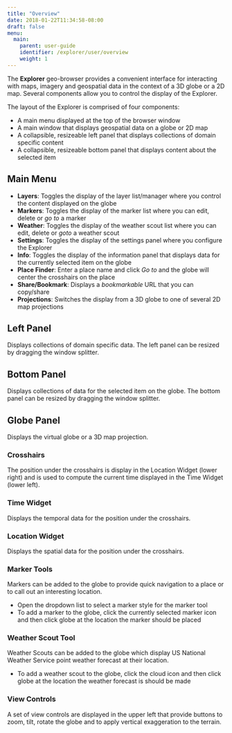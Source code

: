 ```yaml
---
title: "Overview"
date: 2018-01-22T11:34:58-08:00
draft: false
menu:
  main:
    parent: user-guide
    identifier: /explorer/user/overview
    weight: 1
---
```

The __Explorer__ geo-browser provides a convenient interface for interacting with 
maps, imagery and geospatial data in the context of a 3D globe or a 2D map.  Several 
components allow you to control the display of the Explorer.

The layout of the Explorer is comprised of four components:

- A main menu displayed at the top of the browser window
- A main window that displays geospatial data on a globe or 2D map
- A collapsible, resizeable left panel that displays collections of domain specific content
- A collapsible, resizeable bottom panel that displays content about the selected item
 

## Main Menu

- __Layers__: Toggles the display of the layer list/manager where you control the content displayed on the globe
- __Markers__: Toggles the display of the marker list where you can edit, delete or _go to_ a marker
- __Weather__: Toggles the display of the weather scout list where you can edit, delete or _goto_ a weather scout
- __Settings__: Toggles the display of the settings panel where you configure the Explorer
- __Info__: Toggles the display of the information panel that displays data for the currently selected item on the globe
- __Place Finder__: Enter a place name and click _Go to_ and the globe will center the crosshairs on the place
- __Share/Bookmark__: Displays a _bookmarkable_ URL that you can copy/share
- __Projections__: Switches the display from a 3D globe to one of several 2D map projections

## Left Panel
Displays collections of domain specific data. The left panel can be resized by dragging the window splitter.

## Bottom Panel
Displays collections of data for the selected item on the globe. The bottom panel can be resized by dragging the window splitter.

## Globe Panel
Displays the virtual globe or a 3D map projection.

### Crosshairs
The position under the crosshairs is display in the Location Widget (lower right) 
and is used to compute the current time displayed in the Time Widget (lower left).

### Time Widget
Displays the temporal data for the position under the crosshairs.

### Location Widget
Displays the spatial data for the position under the crosshairs.

### Marker Tools
Markers can be added to the globe to provide quick navigation to a place or to call out an interesting location.
- Open the dropdown list to select a marker style for the marker tool
- To add a marker to the globe, click the currently selected marker icon and then click globe at the location the marker should be placed

### Weather Scout Tool
Weather Scouts can be added to the globe which display US National Weather Service point weather forecast at their location. 
- To add a weather scout to the globe, click the cloud icon and then click globe at the location the weather forecast is should be made

### View Controls
A set of view controls are displayed in the upper left that provide buttons to 
zoom, tilt, rotate the globe and to apply vertical exaggeration to the terrain.